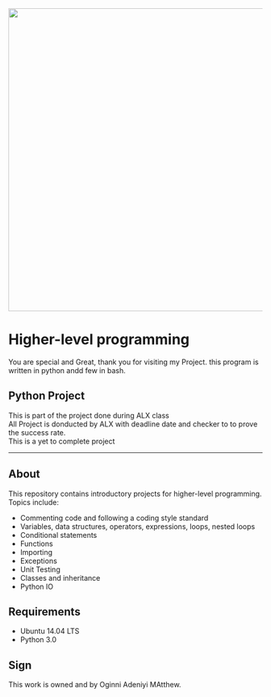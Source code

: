<img src="https://rajivpandit.files.wordpress.com/2013/02/python.png" width="600">

# Higher-level programming 
You are special and Great, thank you for visiting my Project. this program is written in python andd few in bash.

## Python Project
This is part of the project done during ALX class<br>
All Project is donducted by ALX with deadline date and checker to to prove the success rate.<br>
This is a yet to complete project


<hr>



## About
This repository contains introductory projects for higher-level programming. Topics include:
- Commenting code and following a coding style standard
- Variables, data structures, operators, expressions, loops, nested loops
- Conditional statements
- Functions
- Importing
- Exceptions
- Unit Testing
- Classes and inheritance
- Python IO

## Requirements
* Ubuntu 14.04 LTS
* Python 3.0























## Sign
This work is owned and by Oginni Adeniyi MAtthew.
